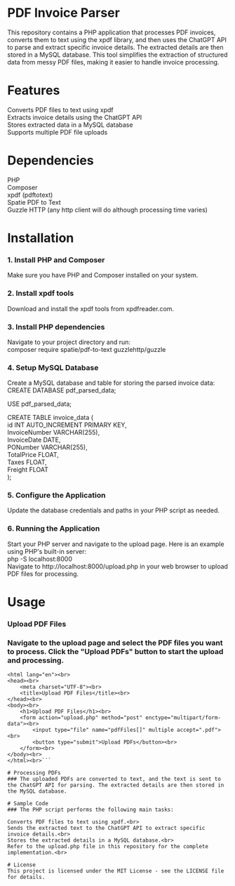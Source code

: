 # PDF Invoice Parser
This repository contains a PHP application that processes PDF invoices, converts them to text using the xpdf library, and then uses the ChatGPT API to parse and extract specific invoice details. The extracted details are then stored in a MySQL database. This tool simplifies the extraction of structured data from messy PDF files, making it easier to handle invoice processing.

# Features
Converts PDF files to text using xpdf <br>
Extracts invoice details using the ChatGPT API <br>
Stores extracted data in a MySQL database<br>
Supports multiple PDF file uploads<br>

# Dependencies
PHP<br>
Composer<br>
xpdf (pdftotext)<br>
Spatie PDF to Text<br>
Guzzle HTTP (any http client will do although processing time varies)<br>

# Installation
### 1. Install PHP and Composer
Make sure you have PHP and Composer installed on your system.

### 2. Install xpdf tools
Download and install the xpdf tools from xpdfreader.com.

### 3. Install PHP dependencies
Navigate to your project directory and run:<br>
composer require spatie/pdf-to-text guzzlehttp/guzzle

### 4. Setup MySQL Database
Create a MySQL database and table for storing the parsed invoice data:<br>
CREATE DATABASE pdf_parsed_data;

USE pdf_parsed_data;

CREATE TABLE invoice_data (<br>
    id INT AUTO_INCREMENT PRIMARY KEY,<br>
    InvoiceNumber VARCHAR(255),<br>
    InvoiceDate DATE,<br>
    PONumber VARCHAR(255),<br>
    TotalPrice FLOAT,<br>
    Taxes FLOAT,<br>
    Freight FLOAT<br>
);<br>

### 5. Configure the Application
Update the database credentials and paths in your PHP script as needed.

### 6. Running the Application
Start your PHP server and navigate to the upload page. Here is an example using PHP's built-in server:<br>
php -S localhost:8000<br>
Navigate to http://localhost:8000/upload.php in your web browser to upload PDF files for processing.

# Usage
### Upload PDF Files
### Navigate to the upload page and select the PDF files you want to process. Click the "Upload PDFs" button to start the upload and processing.
```<!DOCTYPE html><br>
<html lang="en"><br>
<head><br>
    <meta charset="UTF-8"><br>
    <title>Upload PDF Files</title><br>
</head><br>
<body><br>
    <h1>Upload PDF Files</h1><br>
    <form action="upload.php" method="post" enctype="multipart/form-data"><br>
        <input type="file" name="pdfFiles[]" multiple accept=".pdf"><br>
        <button type="submit">Upload PDFs</button><br>
    </form><br>
</body><br>
</html><br>```

# Processing PDFs
### The uploaded PDFs are converted to text, and the text is sent to the ChatGPT API for parsing. The extracted details are then stored in the MySQL database.

# Sample Code
### The PHP script performs the following main tasks:

Converts PDF files to text using xpdf.<br>
Sends the extracted text to the ChatGPT API to extract specific invoice details.<br>
Stores the extracted details in a MySQL database.<br>
Refer to the upload.php file in this repository for the complete implementation.<br>

# License
This project is licensed under the MIT License - see the LICENSE file for details.
